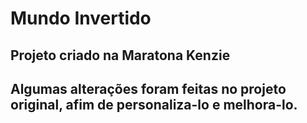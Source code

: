 # Mundo Invertido
## Projeto criado na Maratona Kenzie
## Algumas alterações foram feitas no projeto original, afim de personaliza-lo e melhora-lo. 
